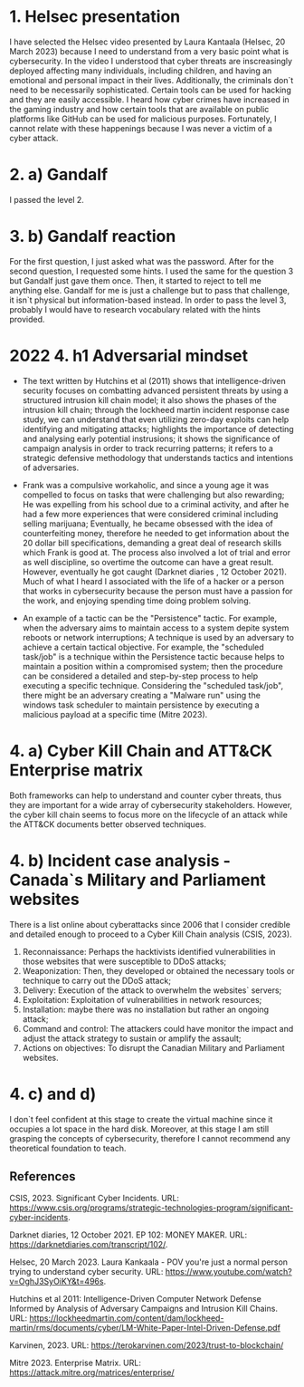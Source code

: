 # 1.  Helsec presentation

I have selected the Helsec video presented by Laura Kantaala (Helsec, 20 March 2023) because I need to understand from a very basic point what is cybersecurity. 
In the video I understood that cyber threats are inscreasingly deployed affecting many individuals, including children, and having an emotional and personal impact in their lives. 
Additionally, the criminals don`t need to be necessarily sophisticated. Certain tools can be used for hacking and they are easily accessible. 
I heard how cyber crimes have increased in the gaming industry and how certain tools that are available on public platforms like GitHub can be used for malicious purposes.
Fortunately, I cannot relate with these happenings because I was never a victim of a cyber attack. 

# 2. a) Gandalf 

I passed the level 2. 

# 3. b) Gandalf reaction

For the first question, I just asked what was the password. After for the second question, I requested some hints. I used the same for the question 3 but Gandalf just gave them
once. Then, it started to reject to tell me anything else. 
Gandalf for me is just a challenge but to pass that challenge, it isn`t physical but information-based instead. In order to pass the level 3, probably I would have to research
vocabulary related with the hints provided. 

# 2022 4. h1 Adversarial mindset 

- The text written by Hutchins et al (2011) shows that intelligence-driven security focuses on combatting advanced persistent threats by using a structured intrusion kill 
chain model; it also shows the phases of the intrusion kill chain; through the lockheed martin incident response case study, we can understand that even utilizing zero-day 
exploits can help identifying and mitigating attacks; highlights the importance of detecting and analysing early potential instrusions; it shows the significance of campaign 
analysis in order to track recurring patterns; it refers to a strategic defensive methodology that understands tactics and intentions of adversaries. 

- Frank was a compulsive workaholic, and since a young age it was compelled to focus on tasks that were challenging but also rewarding; He was expelling from his school
due to a criminal activity, and after he had a few more experiences that were considered criminal including selling marijuana; Eventually, he became obsessed with the idea
of counterfeiting money, therefore he needed to get information about the 20 dollar bill specifications, demanding a great deal of research skills which Frank is good at.
The process also involved a lot of trial and error as well discipline, so overtime the outcome can have a great result. However, eventually he got caught (Darknet diaries
, 12 October 2021). Much of what I heard I associated with the life of a hacker or a person that works in cybersecurity because the person must have a passion for the work, 
and enjoying spending time doing problem solving. 

- An example of a tactic can be the "Persistence" tactic. For example, when the adversary aims to maintain access to a system depite system reboots or network interruptions;
A technique is used by an adversary to achieve a certain tactical objective. For example, the "scheduled task/job" is a technique within the Persistence tactic because helps
to maintain a position within a compromised system; then the procedure can be considered a detailed and step-by-step process to help executing a specific technique. Considering
the "scheduled task/job", there might be an adversary creating a "Malware run" using the windows task scheduler to maintain persistence by executing a malicious payload at a 
specific time (Mitre 2023).

# 4. a) Cyber Kill Chain and ATT&CK Enterprise matrix

Both frameworks can help to understand and counter cyber threats, thus they are important for a wide array of cybersecurity stakeholders.
However, the cyber kill chain seems to focus more on the lifecycle of an attack while the ATT&CK documents better observed techniques.

# 4. b) Incident case analysis - Canada`s Military and Parliament websites

There is a list online about cyberattacks since 2006 that I consider credible and detailed enough to proceed to a Cyber Kill Chain analysis (CSIS, 2023).
  1. Reconnaissance: Perhaps the hacktivists identified vulnerabilities in those websites that were susceptible to DDoS attacks;
  2. Weaponization: Then, they developed or obtained the necessary tools or technique to carry out the DDoS attack;
  3. Delivery: Execution of the attack to overwhelm the websites` servers;
  4. Exploitation: Exploitation of vulnerabilities in network resources;
  5. Installation: maybe there was no installation but rather an ongoing attack;
  6. Command and control: The attackers could have monitor the impact and adjust the attack strategy to sustain or amplify the assault;
  7. Actions on objectives: To disrupt the Canadian Military and Parliament websites.

# 4. c) and d)

I don`t feel confident at this stage to create the virtual machine since it occupies a lot space in the hard disk. 
Moreover, at this stage I am still grasping the concepts of cybersecurity, therefore I cannot recommend any theoretical foundation to teach. 

## References 
CSIS, 2023. Significant Cyber Incidents. URL: https://www.csis.org/programs/strategic-technologies-program/significant-cyber-incidents.

Darknet diaries, 12 October 2021. EP 102: MONEY MAKER. URL: https://darknetdiaries.com/transcript/102/. 

Helsec, 20 March 2023. Laura Kankaala - POV you're just a normal person trying to understand cyber security. URL: https://www.youtube.com/watch?v=OghJ3SyOiKY&t=496s. 

Hutchins et al 2011: Intelligence-Driven Computer Network Defense Informed by Analysis of Adversary Campaigns and Intrusion Kill Chains. URL: 
https://lockheedmartin.com/content/dam/lockheed-martin/rms/documents/cyber/LM-White-Paper-Intel-Driven-Defense.pdf

Karvinen, 2023. URL: https://terokarvinen.com/2023/trust-to-blockchain/

Mitre 2023. Enterprise Matrix. URL: https://attack.mitre.org/matrices/enterprise/
